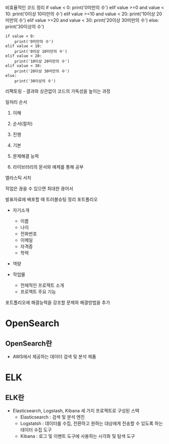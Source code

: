 비효율적인 코드 정리
    if value < 0:
        print('0미만의 수')
    elif value >=0 and value < 10:
        print('0이상 10미만의 수')
    elif value >=10 and value < 20:
        print('10이상 20미만의 수')
    elif value >=20 and value < 30:
        print('20이상 30미만의 수')
    else:
        print('30이상의 수') 

    if value < 0:
        print('0미만의 수')
    elif value < 10:
        print('0이상 10미만의 수')
    elif value < 20:
        print('10이상 20미만의 수')
    elif value < 30:
        print('20이상 30미만의 수')
    else:
        print('30이상의 수')  

리팩토링 - 결과와 상관없이 코드의 가독성을 높이는 과정

일처리 순서
1. 이해
2. 순서(절차)
3. 진행

1. 기본
2. 문제해결 능력
3. 라이브러리의 문서와 예제를 통해 공부


엘라스틱 서치
<!-- requests, urllib.request 요청 차이 -->

작업은 끊을 수 있으면 최대한 끊어서


발표자료에 배포할 때 트러블슈팅 정리
포트폴리오 
- 자기소개
    - 이름
    - 나이
    - 전화번호
    - 이메일
    - 자격증
    - 학력

- 역량

- 작업물
    - 전체적인 프로젝트 소개
    - 프로젝트 주요 기능


포트폴리오에 해결능력을 강조할 문제와 해결방법을 추가

# OpenSearch
## OpenSearch란
- AWS에서 제공하는 데이터 검색 및 분석 제품

# ELK
## ELK란
- Elasticsearch, Logstash, Kibana 세 가지 프로젝트로 구성된 스택
    - Elasticsearch : 검색 및 분석 엔진
    - Logstatsh : 데이터를 수집, 전환하고 원하는 대상에게 전송할 수 있도록 하는 데이터 수집 도구
    - Kibana : 로그 및 이벤트 도구에 사용하는 시각화 및 탐색 도구